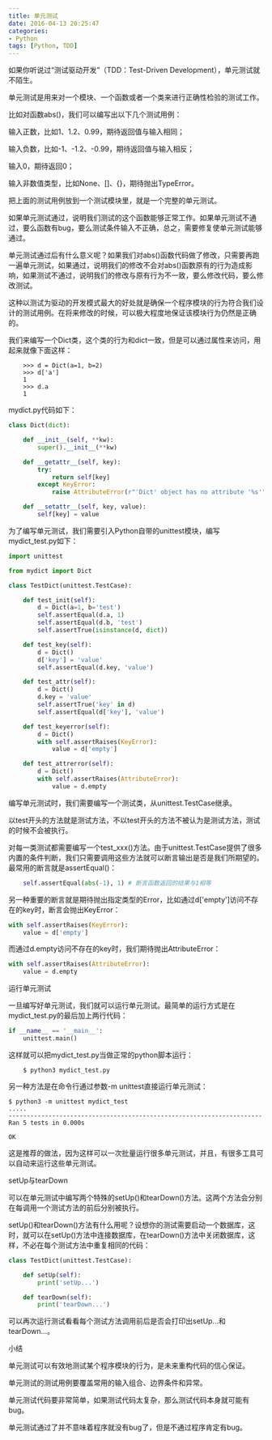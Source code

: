 ```yaml
---
title: 单元测试
date: 2016-04-13 20:25:47
categories:
- Python
tags: [Python, TDD]
---
```


如果你听说过“测试驱动开发”（TDD：Test-Driven Development），单元测试就不陌生。
<!--more-->
单元测试是用来对一个模块、一个函数或者一个类来进行正确性检验的测试工作。

比如对函数abs()，我们可以编写出以下几个测试用例：

输入正数，比如1、1.2、0.99，期待返回值与输入相同；

输入负数，比如-1、-1.2、-0.99，期待返回值与输入相反；

输入0，期待返回0；

输入非数值类型，比如None、[]、{}，期待抛出TypeError。

把上面的测试用例放到一个测试模块里，就是一个完整的单元测试。

如果单元测试通过，说明我们测试的这个函数能够正常工作。如果单元测试不通过，要么函数有bug，要么测试条件输入不正确，总之，需要修复使单元测试能够通过。

单元测试通过后有什么意义呢？如果我们对abs()函数代码做了修改，只需要再跑一遍单元测试，如果通过，说明我们的修改不会对abs()函数原有的行为造成影响，如果测试不通过，说明我们的修改与原有行为不一致，要么修改代码，要么修改测试。

这种以测试为驱动的开发模式最大的好处就是确保一个程序模块的行为符合我们设计的测试用例。在将来修改的时候，可以极大程度地保证该模块行为仍然是正确的。
<!--more-->
我们来编写一个Dict类，这个类的行为和dict一致，但是可以通过属性来访问，用起来就像下面这样：
```
	>>> d = Dict(a=1, b=2)
	>>> d['a']
	1
	>>> d.a
	1
```

mydict.py代码如下：

``` python
class Dict(dict):

    def __init__(self, **kw):
        super().__init__(**kw)

    def __getattr__(self, key):
        try:
            return self[key]
        except KeyError:
            raise AttributeError(r"'Dict' object has no attribute '%s'" % key)

    def __setattr__(self, key, value):
        self[key] = value
```

为了编写单元测试，我们需要引入Python自带的unittest模块，编写mydict_test.py如下：

``` python
import unittest

from mydict import Dict

class TestDict(unittest.TestCase):

    def test_init(self):
        d = Dict(a=1, b='test')
        self.assertEqual(d.a, 1)
        self.assertEqual(d.b, 'test')
        self.assertTrue(isinstance(d, dict))

    def test_key(self):
        d = Dict()
        d['key'] = 'value'
        self.assertEqual(d.key, 'value')

    def test_attr(self):
        d = Dict()
        d.key = 'value'
        self.assertTrue('key' in d)
        self.assertEqual(d['key'], 'value')

    def test_keyerror(self):
        d = Dict()
        with self.assertRaises(KeyError):
            value = d['empty']

    def test_attrerror(self):
        d = Dict()
        with self.assertRaises(AttributeError):
            value = d.empty
```

编写单元测试时，我们需要编写一个测试类，从unittest.TestCase继承。

以test开头的方法就是测试方法，不以test开头的方法不被认为是测试方法，测试的时候不会被执行。

对每一类测试都需要编写一个test_xxx()方法。由于unittest.TestCase提供了很多内置的条件判断，我们只需要调用这些方法就可以断言输出是否是我们所期望的。最常用的断言就是assertEqual()：

``` python
	self.assertEqual(abs(-1), 1) # 断言函数返回的结果与1相等
```

另一种重要的断言就是期待抛出指定类型的Error，比如通过d['empty']访问不存在的key时，断言会抛出KeyError：

``` python
with self.assertRaises(KeyError):
    value = d['empty']
```

而通过d.empty访问不存在的key时，我们期待抛出AttributeError：


``` python
with self.assertRaises(AttributeError):
    value = d.empty
```

运行单元测试

一旦编写好单元测试，我们就可以运行单元测试。最简单的运行方式是在mydict_test.py的最后加上两行代码：


``` python
if __name__ == '__main__':
    unittest.main()
```
这样就可以把mydict_test.py当做正常的python脚本运行：

```
	$ python3 mydict_test.py
```
另一种方法是在命令行通过参数-m unittest直接运行单元测试：


```
$ python3 -m unittest mydict_test
.....
----------------------------------------------------------------------
Ran 5 tests in 0.000s

OK
```

这是推荐的做法，因为这样可以一次批量运行很多单元测试，并且，有很多工具可以自动来运行这些单元测试。

setUp与tearDown

可以在单元测试中编写两个特殊的setUp()和tearDown()方法。这两个方法会分别在每调用一个测试方法的前后分别被执行。

setUp()和tearDown()方法有什么用呢？设想你的测试需要启动一个数据库，这时，就可以在setUp()方法中连接数据库，在tearDown()方法中关闭数据库，这样，不必在每个测试方法中重复相同的代码：

``` python
class TestDict(unittest.TestCase):

    def setUp(self):
        print('setUp...')

    def tearDown(self):
        print('tearDown...')
```

可以再次运行测试看看每个测试方法调用前后是否会打印出setUp...和tearDown...。

小结

单元测试可以有效地测试某个程序模块的行为，是未来重构代码的信心保证。

单元测试的测试用例要覆盖常用的输入组合、边界条件和异常。

单元测试代码要非常简单，如果测试代码太复杂，那么测试代码本身就可能有bug。

单元测试通过了并不意味着程序就没有bug了，但是不通过程序肯定有bug。
